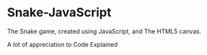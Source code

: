 # Snake-JavaScript

The Snake game, created using JavaScript, and The HTML5 canvas.

A lot of appreciation to Code Explained
